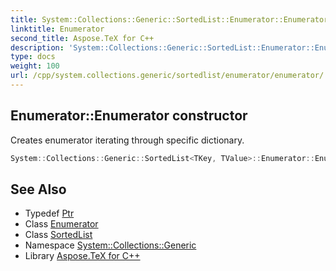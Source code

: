 ```yaml
---
title: System::Collections::Generic::SortedList::Enumerator::Enumerator constructor
linktitle: Enumerator
second_title: Aspose.TeX for C++
description: 'System::Collections::Generic::SortedList::Enumerator::Enumerator constructor. Creates enumerator iterating through specific dictionary in C++.'
type: docs
weight: 100
url: /cpp/system.collections.generic/sortedlist/enumerator/enumerator/
---
```

## Enumerator::Enumerator constructor


Creates enumerator iterating through specific dictionary.

```cpp
System::Collections::Generic::SortedList<TKey, TValue>::Enumerator::Enumerator(const Ptr &dict)
```

## See Also

* Typedef [Ptr](../../ptr/)
* Class [Enumerator](../)
* Class [SortedList](../../)
* Namespace [System::Collections::Generic](../../../)
* Library [Aspose.TeX for C++](../../../../)
